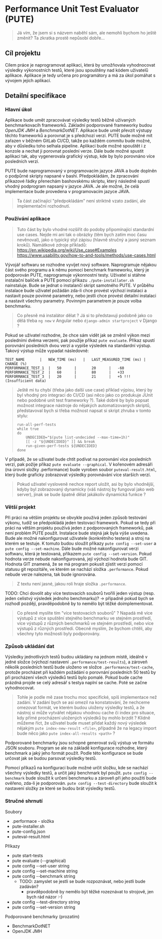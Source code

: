 # Performance Unit Test Evaluator (PUTE)

> Já vím, že jsem si s názvem naběhl sám, ale nemohli bychom ho ještě změnit?
> Ta zkratka prostě nepůsobí dobře...

## Cíl projektu
Cílem práce je naprogramovat aplikaci, která by umožňovala vyhodnocovat výsledky výkonostních testů, které jsou spouštěny nad kódem uživatelů aplikace. Aplikace je tedy určena pro programátory a má za úkol pomáhat s vývojem jejich aplikací.

## Detailní specifikace
### Hlavní úkol
Aplikace bude umět zpracovávat výsledky testů běžně užívaných benchmarkovacíh frameworků. Základní podporované frameworky budou *OpenJDK JMH* a *BenchmarkDotNET*. Aplikace bude umět převzít výstupy těchto frameworků a porovnat je s předchozí verzí. PUTE bude možné mít zařazen v běžném GitLab CI/CD, takže po každém commitu bude možné, aby v důsledku toho selhala pipeline. Aplikaci bude možné spouštět i z konzole a nechat ji porovnat poslední verze. Dále bude možné spustit aplikaci tak, aby vygenerovala grafický výstup, kde by bylo porovnáno více posledních verzí.

PUTE bude naprogramovaný v programovacím jazyce JAVA a bude doplněn o podpůrné skripty napsané v bashi. Předpokládám, že zpracování příkazové řádky přenechám bashovskému skriptu, který následně spustí vhodný podprogram napsaný v jazyce JAVA. Je ale možné, že celá implementace bude provedena v programovacím jazyce JAVA.

> Ta část začínající "předpokládám" není striktně vzato zadání, ale implementační rozhodnutí.

### Používání aplikace

> Tuto část by bylo vhodné rozšířit do podoby připomínající standardní use cases.
> Nejde mi ani tak o obrázky (těm bych zatím moc času nevěnoval), jako o typický
> styl zápisu (hlavně stručný a jasný seznam kroků). Namátkové zdroje příkladů:
> https://en.wikipedia.org/wiki/Use_case#Examples
> https://www.usability.gov/how-to-and-tools/methods/use-cases.html

Vývojář softwaru se rozhodne vyvíjet nový software. Naprogramuje nějakou část svého programu a k němu pomocí benchmark frameworku, který je podporován PUTE, naprogramuje výkonnostní testy. Uživatel si stáhne instalační balíček a PUTE pomocí příkazu `./pute-installater.sh` nainstaluje. Bude se jednat o instalančí skript samotného PUTE. V průběhu instalace bude uživatel požádán zda-li chce provést výchozí instalaci a nastavit pouze povinné parametry, nebo jestli chce provést detailní instalaci a nastavit všechny parametry. Povinným parametrem je pouze volba benchmarku.

> Co přesně má instalátor dělat ? Já si to představuji podobně jako co dělá třeba `ng new` v Angular nebo `django-admin startproject` v Django ?

Pokud se uživatel rozhodne, že chce sám vidět jak se změnil výkon mezi posledními dvěma verzemi, pak použije příkaz `pute evaluate`. Příkaz spustí porovnání posledních dvou verzí a vypíše výsledek na standardní výstup. Takový výstup může vypadat následovně:

```
TEST_NAME		|	NEW_TIME (ms)	|	LAST_MEASURED_TIME (ms)	|	CHANGE (%)
PERFORMANCE_TEST_1	|	50		|		20		|	-60
PERFORMANCE_TEST_2	|	60		|		80		|	+33
PERFORMANCE_TEST_3	|	20		|		21		|	+5 !!! (Insufficient data)
```

> Ještě mi tu chybí (třeba jako další use case) příklad výpisu, který by byl vhodný pro integraci do CI/CD (asi něco jako co produkuje JUnit nebo podobné unit test frameworky ?). Také dobré by bylo popsat možnost integrace nástroje do nějakých automatizovaných skriptů, představoval bych si třeba možnost napsat si skript zhruba v tomto stylu:
>
> ```
> run-all-perf-tests
> while true
> do
>     UNDECIDED="$(pute list-undecided --max-time=1h)"
>     [[ -z "${UNDECIDED}" ]] && break
>     run-given-perf-tests ${UNDECIDED}
> done
> ```

V případě, že se uživatel bude chtít podívat na porovnání více posledních verzí, pak požije příkaz `pute evaluate --graphical`. V kořenovém adresáři (na úrovni složky .performance) bude vyroben soubor `puteval-result.html`, který bude graficky zobrazovat výsledky porovnávání více starších verzí.

> Pokud uživatel vysloveně nechce report uložit, asi by bylo vhodnější, kdyby byl zobrazovaný dynamicky (váš nástroj by fungoval jako web server), jinak se bude špatně dělat jakákoliv dynamická funkce ?

### Větší projekt
Při práci na větším projektu se obvykle používá jeden způsob testování výkonu, tudíž se předpokládá jeden testovací framework. Pokud se tedy při práci na větším projektu používá jeden z podporovaných frameworků, pak není problém PUTE použít. Instalace bude stejná jak byla výše uvedena. Bude ale možné nakonfigurovat uživatele (konkrétního testera) a stroj na kterém se testuje. K tomuto budou sloužit příkazy `pute config --set-user` a `pute config --set-machine`. Dále bude možné nakonfigurovat verzi softwaru, která je testovaná, příkazem `pute config --set-version`. Pokud hodnota verze nebude nakonfigurovaná, její výchozí hodnota bude GIT. Hodnota GIT znamená, že se má program pokusit zjistit verzi pomocí statusu git repozitáře, ve kterém se nachází složka `.performance`. Pokud nebude verze nalezena, tak bude ignorována.

> Z textu není jasné, jakou roli hraje složka `.performance`.

TODO: Chci dovolit aby více testovacích souborů tvořili jeden výstup (resp. jeden celistvý výsledek jednoho benchmarku)?
        -> případně pokud bych se rozhodl pozdějí, pravděpodobně by to nemělo být těžké doimplementovat.

> Co přesně myslíte tím "více testovacích souborů" ? Napadá mě více výstupů z více spuštění stejného benchmarku ve stejném prostředí, více výstupů z různých benchmarků ve stejném prostředí, nebo více výstupů z různých prostředí. Obecně myslím, že bychom chtěli, aby všechny tyto možnosti byly podporovány.

### Způsob ukládání dat
Výsledky jednotlivých testů budou ukládány na jednom místě, ideálně v jedné složce (výchozí nastavení `.performance/test-results`), a zároveň několik posledních testů bude uloženo ve složce `.performance/test-cache`, protože procházet při každém požádání o porovnání posledních 50 testů by při procházení všech výsledků testů bylo pomalé. Pokud bude cache prázdná projde se celý adresář s testya naplní se cache. Poté se začne vyhodnocovat.

> Tohle je podle mě zase trochu moc specifické, spíš implementace než zadání. V zadání bych se asi omezil na konstatování, že nechceme omezovat formát, ve kterém budou uloženy výsledky testů, a že nástroj si může vytvářet nějakou vhodnou cache či index pro situace, kdy přímé procházení uložených výsledků by mohlo brzdit ? Klidně můžeme říct, že uživatel bude muset přidat každý nový výsledek nějakým `pute index-new-result <file>`, případně že na legacy import bude něco jako `pute index-all-results <path>` ?

Podporované benchmarky jsou schopné generovat svůj výstup ve formátu JSON souboru. Program se ale na základě konfigurace rozhodne, který benchmark a jaký jeho formát použít. Podle této konfigurace se bude určovat jak se budou parsovat výsledky testů.

Pomocí příkazů na konfiguraci bude možné určit složku, kde se nachází všechny výsledky testů, a určit jaký benchmark byl použit. `pute config --benchmark` bude sloužit k určení benchmarku a zároveň při jeho použití bude ověřeno, zda-li je podporován. `pute config --test-directory` bude sloužit k nastavení složky ze které se budou brát výsledky testů.


### Stručné shrnutí
Soubory
-   .performace - složka
-   pute-installer.sh
-   pute-config.json
-   puteval-result.html

Příkazy
-   pute start-tests
-   pute evaluate (--graphical)
-   pute config --set-user string
-   pute config --set-machine string
-   pute config --benchmark string
    -   TODO: zamyslet se jestli se bude rozpoznávat, nebo jestli bude zadáván?
        -   pravděpodobně by nemělo být těžké rozeznávat to strojově, jen bych rád názor :-)
-   pute config --test-directory string
-   pute config --set-version string

Podporované benchmarky (prozatím)
-   BenchmarkDotNET
-   OpenJDK JMH
